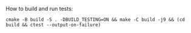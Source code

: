 How to build and run tests:

```
cmake -B build -S . -DBUILD_TESTING=ON && make -C build -j9 && (cd build && ctest --output-on-failure)
```
